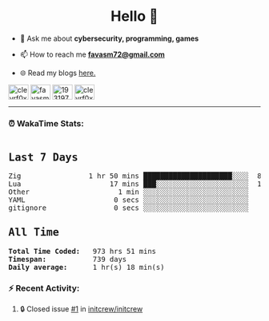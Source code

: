 <h1 align="center">Hello 👋 </h1>

- 💬 Ask me about **cybersecurity, programming, games**

- 📫 How to reach me **favasm72@gmail.com**

- 🌐 Read my blogs <a href="https://favas.dev" target="_blank"> here.</a> 

<p align="left">
<a href="https://twitter.com/clevrf0x" target="blank"><img align="center" src="https://raw.githubusercontent.com/rahuldkjain/github-profile-readme-generator/master/src/images/icons/Social/twitter.svg" alt="clevrf0x" height="30" width="40" /></a>
<a href="https://linkedin.com/in/favasm72" target="blank"><img align="center" src="https://raw.githubusercontent.com/rahuldkjain/github-profile-readme-generator/master/src/images/icons/Social/linked-in-alt.svg" alt="favasm72" height="30" width="40" /></a>
<a href="https://stackoverflow.com/users/19319778" target="blank"><img align="center" src="https://raw.githubusercontent.com/rahuldkjain/github-profile-readme-generator/master/src/images/icons/Social/stack-overflow.svg" alt="19319778" height="30" width="40" /></a>
<a href="https://instagram.com/clevrf0x" target="blank"><img align="center" src="https://raw.githubusercontent.com/rahuldkjain/github-profile-readme-generator/master/src/images/icons/Social/instagram.svg" alt="clevrf0x" height="30" width="40" /></a>
</p>

<hr>

### ⏰ WakaTime Stats:
<!--WakaTime-Start-->
<pre><h2>Last 7 Days</h2>Zig                1 hr 50 mins █████████████████████░░░░  83.75 %</br>Lua                     17 mins ███░░░░░░░░░░░░░░░░░░░░░░  13.59 %</br>Other                     1 min ░░░░░░░░░░░░░░░░░░░░░░░░░   0.92 %</br>YAML                     0 secs ░░░░░░░░░░░░░░░░░░░░░░░░░   0.75 %</br>gitignore                0 secs ░░░░░░░░░░░░░░░░░░░░░░░░░   0.67 %</br><h2>All Time</h2><strong>Total Time Coded:   </strong>973 hrs 51 mins</br><strong>Timespan:           </strong>739 days</br><strong>Daily average:      </strong>1 hr(s) 18 min(s)</pre>
<!--WakaTime-End-->

<!--START_SECTION:waka-->
<!--END_SECTION:waka-->


### :zap: Recent Activity:

<!--START_SECTION:activity-->
1. 🔒 Closed issue [#1](https://github.com/initcrew/initcrew/issues/1) in [initcrew/initcrew](https://github.com/initcrew/initcrew)
<!--END_SECTION:activity-->

